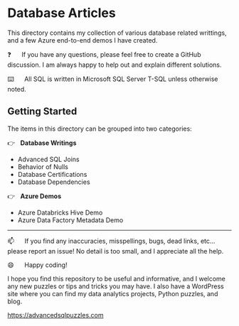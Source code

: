 # Database Articles

This directory contains my collection of various database related writtings, and a few Azure end-to-end demos I have created.

:question:&nbsp;&nbsp;&nbsp;&nbsp;&nbsp;&nbsp;If you have any questions, please feel free to create a GitHub discussion.  I am always happy to help out and explain different solutions.

⌨️&nbsp;&nbsp;&nbsp;&nbsp;&nbsp;&nbsp;All SQL is written in Microsoft SQL Server T-SQL unless otherwise noted.

## Getting Started

The items in this directory can be grouped into two categories:

:point_right: &nbsp;&nbsp;**Database Writings**
*  Advanced SQL Joins
*  Behavior of Nulls
*  Database Certifications
*  Database Dependencies

:point_right: &nbsp;&nbsp;**Azure Demos**
*  Azure Databricks Hive Demo
*  Azure Data Factory Metadata Demo
----------------

:mailbox:&nbsp;&nbsp;&nbsp;&nbsp;&nbsp;&nbsp;If you find any inaccuracies, misspellings, bugs, dead links, etc... please report an issue!  No detail is too small, and I appreciate all the help.

:smile:&nbsp;&nbsp;&nbsp;&nbsp;&nbsp;&nbsp;Happy coding!

I hope you find this repository to be useful and informative, and I welcome any new puzzles or tips and tricks you may have. I also have a WordPress site where you can find my data analytics projects, Python puzzles, and blog.

https://advancedsqlpuzzles.com


